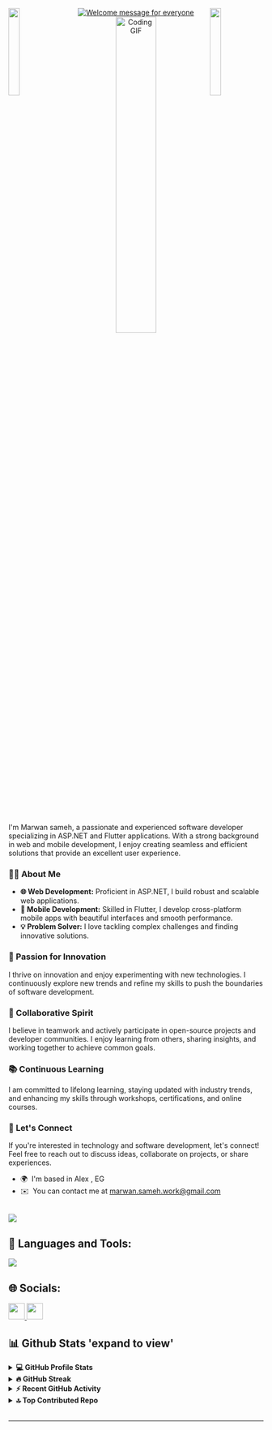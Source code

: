 <img align="left" src="https://user-images.githubusercontent.com/65187002/144930161-2f783401-8d27-4fdf-a2f7-cc0ba32f1f1f.gif" width="21%" style="display:inline;"><img align="right" src="https://user-images.githubusercontent.com/65187002/144930161-2f783401-8d27-4fdf-a2f7-cc0ba32f1f1f.gif" width="21%" style="display:inline;">



<div align="center">
<a href="https://git.io/typing-svg"><img src="https://readme-typing-svg.herokuapp.com?font=Fira+Code&weight=700&size=22&duration=6000&pause=1000&color=01C6F7&center=true&vCenter=true&random=true&width=435&lines=%F0%9F%91%8B+Hi+there!+I'm+Marwan+" alt="Welcome message for everyone" /></a>
</div>


<div align="center">
  <img src="https://github.com/marwan-sam/marwan-sam/assets/123833521/25718137-7fa6-4408-871b-a6edc33561e3" alt="Coding GIF" width="40%" />
</div>
<br>


I'm Marwan sameh, a passionate and experienced software developer specializing in ASP.NET and Flutter applications. With a strong background in web and mobile development, I enjoy creating seamless and efficient solutions that provide an excellent user experience.

### 👨‍💻 About Me

- **🌐 Web Development:** Proficient in ASP.NET, I build robust and scalable web applications.
- **📱 Mobile Development:** Skilled in Flutter, I develop cross-platform mobile apps with beautiful interfaces and smooth performance.
- **💡 Problem Solver:** I love tackling complex challenges and finding innovative solutions.

### 🚀 Passion for Innovation
I thrive on innovation and enjoy experimenting with new technologies. I continuously explore new trends and refine my skills to push the boundaries of software development.

### 🌟 Collaborative Spirit
I believe in teamwork and actively participate in open-source projects and developer communities. I enjoy learning from others, sharing insights, and working together to achieve common goals.

### 📚 Continuous Learning
I am committed to lifelong learning, staying updated with industry trends, and enhancing my skills through workshops, certifications, and online courses.

### 🔗 Let's Connect
If you're interested in technology and software development, let's connect! Feel free to reach out to discuss ideas, collaborate on projects, or share experiences.

* 🌍  I'm based in Alex , EG
* ✉️  You can contact me at [marwan.sameh.work@gmail.com](mailto:marwan.sameh.work@gmail.com)

<br>
<a href="https://www.github.com/marwan-sam" target="_blank" rel="noreferrer"><img
src="https://img.shields.io/github/followers/marwan-sam?logo=github&style=for-the-badge&color=0891b2&labelColor=1c1917" /></a>
<br>

## 🚀 Languages and Tools:

<div align="left">
  <a href="#">
    <img src="https://skillicons.dev/icons?i=dart,flutter,firebase,net,xd,figma,vscode,androidstudio,git,github,figma,java,javascript&theme=dark" />
  </a>
 
</div>

## 🌐 Socials:

<p align="left">
  <a href="https://www.github.com/marwan-sam" target="_blank" rel="noreferrer">
    <picture>
      <source media="(prefers-color-scheme: dark)" srcset="https://raw.githubusercontent.com/danielcranney/readme-generator/main/public/icons/socials/github-dark.svg" />
      <source media="(prefers-color-scheme: light)" srcset="https://raw.githubusercontent.com/danielcranney/readme-generator/main/public/icons/socials/github.svg" />
      <img src="https://raw.githubusercontent.com/danielcranney/readme-generator/main/public/icons/socials/github.svg" width="32" height="32" />
    </picture>
  </a>
  <a href="https://www.linkedin.com/in/marwan-sameh-638878229" target="_blank" rel="noreferrer">
    <picture>
      <source media="(prefers-color-scheme: dark)" srcset="https://raw.githubusercontent.com/danielcranney/readme-generator/main/public/icons/socials/linkedin-dark.svg" />
      <source media="(prefers-color-scheme: light)" srcset="https://raw.githubusercontent.com/danielcranney/readme-generator/main/public/icons/socials/linkedin.svg" />
      <img src="https://raw.githubusercontent.com/danielcranney/readme-generator/main/public/icons/socials/linkedin.svg" width="32" height="32" />
    </picture>
  </a>
</p>

## 📊 Github Stats 'expand to view'

<details>
  <summary><b>💻 GitHub Profile Stats</b></summary>
  <br/>
    <a href="https://github.com/marwan-sam"><img align="center" src="https://github-readme-stats.vercel.app/api/?username=marwan-sam&theme=dracula&show_icons=true&hide=issues&locale=en" alt="marwan sam status" height="192px"/></a>
  <br />
</details>

<details>
  <summary><b>🔥 GitHub Streak</b></summary>
  <br/>
   <a href="https://github.com/marwan-sam"><img alt="Marwan Sameh streaks" src="https://github-readme-streak-stats.herokuapp.com/?user=marwan-sam&theme=dracula&ring=2DD4B9&fire=2DD4B9&stroke=2DD4B9&currStreakLabel=2DD4B9&border=2DD4B9" /></a>
  <br />
</details>

<details>
  <summary><b>⚡ Recent GitHub Activity</b></summary>
  <br/>
   <a href="https://github.com/marwan-sam"><img alt="Marwan Sameh Activity Graph" src="https://github-readme-activity-graph.vercel.app/graph?username=marwan-sam&theme=dracula&custom_title=Marwan%20Sameh%20Activity%20Graph" /></a>
  <br />
</details>


<details>
  <summary><b>🔝 Top Contributed Repo</b></summary>
  <br/>
   <a href="https://github.com/marwan-sam"><img alt="Marwan Sameh Top repo" src="https://github-contributor-stats.vercel.app/api?username=marwan-sam&limit=5&theme=dracula&combine_all_yearly_contributions=true" /></a>
  <br />
</details>
<br />

---
